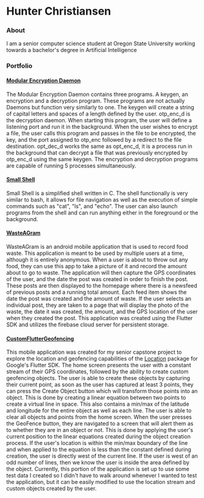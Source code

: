<!DOCTYPE html>
<html>
  <head>
    <link rel="stylesheet" href="style.css">
    </head?
    <body>
<h1> Hunter Christiansen</h1>
  <h3>About</h3>
    <p>I am a senior computer science student at Oregon State University working towards a bachelor's degree in Artificial Intelligence</p>
  <h3>Portfolio</h3>
    <h4><a href=https://github.com/hchrist2010/ModularEncryptionDaemon>Modular Encryption Daemon</a></h4>
    <p>The Modular Encryption Daemon contains three programs. A keygen, an encryption and a decryption program.
      These programs are not actually Daemons but function very similarly to one.
      The keygen will create a string of capital letters and spaces of a length defined by the user.
      otp_enc_d is the decryption daemon. When starting this program, the user will define a listening port and run it in the background.
      When the user wishes to encrypt a file, the user calls this program and passes in the file to be encrypted, the key, and the port assigned to otp_enc followed by a redirect to the file destination.
      opt_dec_d works the same as opt_enc_d, it is a process run in the background that can decrypt a file that was previously encrypted by otp_enc_d using the same keygen.
      The encryption and decryption programs are capable of running 5 processes simultaneously.
    </p>
    <h4><a href=https://github.com/hchrist2010/SmallShell>Small Shell</a></h4>
      <p>Small Shell is a simplified shell written in C. The shell functionally is very similar to bash,
        it allows for file navigation as well as the execution of simple commands such as "cat", "ls", and "echo".
        The user can also launch programs from the shell and can run anything either in the foreground or the background.
      </p>
    <h4><a href=https://github.com/hchrist2010/WasteAGram>WasteAGram</a></h4>
    <p>
      WasteAGram is an android mobile application that is used to record food waste. This application is meant to be used by multiple users at a time, although it is entirely anonymous.
       When a user is about to throw out any food, they can use this app to take a picture of it and record the amount about to go to waste.
       The application will then capture the GPS coordinates of the user, and the date the post was created in order to finish the post.
       These posts are then displayed to the homepage where there is a newsfeed of previous posts and a running total amount. Each feed item shows the date the post was created and the amount of waste.
       If the user selects an individual post, they are taken to a page that will display the photo of the waste, the date it was created, the amount,
       and the GPS location of the user when they created the post. This application was created using the Flutter SDK and utilizes the firebase cloud server for persistent storage.
    </p>
    <h4><a href=https://github.com/hchrist2010/CustomFlutterGeofencing>CustomFlutterGeofencing</a></h4>
    <p>
      This mobile application was created for my senior capstone project to explore the location and geofencing capabilities of the <a href =https://pub.dev/packages/location>Location</a> package for
      Google's Flutter SDK.
      The home screen presents the user with a constant stream of their GPS coordinates, followed by the ability to create custom geofencing objects.
      The user is able to create these objects by capturing their current point, as soon as the user has captured at least 3 points, they can press the Create Object button which will
      transform those points into an object. This is done by creating a linear equation between two points to create a virtual line in space. This also contains a min/max of the latitude and longitude
      for the entire object as well as each line. The user is able to clear all objects and points from the home screen. When the user presses the GeoFence button, they are navigated to a screen
      that will alert them as to whether they are in an object or not. This is done by applying the user's current position to the linear equations created during the object creation process.
      If the user's location is within the min/max boundary of the line and when applied to the equation is less than the constant defined during creation, the user is directly west of the current line.
      If the user is west of an odd number of lines, then we know the user is inside the area defined by the object.
      Currently, this portion of the application is set up to use some test data I created so I didn't have to walk around whenever I wanted to test the application, but it can be easily modified
      to use the location stream and custom objects created by the user.
    </p>
    </body>
</html>
